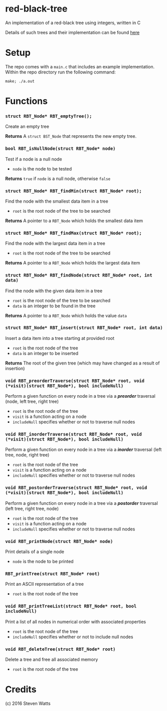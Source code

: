 red-black-tree
===================
An implementation of a red-black tree using integers, written in C

Details of such trees and their implementation can be found
[here](http://www.geeksforgeeks.org/red-black-tree-set-1-introduction-2/)

# Setup

The repo comes with a `main.c` that includes an example implementation. Within the repo directory run the following command: 

```
make; ./a.out
```


# Functions


### `struct RBT_Node* RBT_emptyTree();`

Create an empty tree

**Returns** A `struct BST_Node` that represents the new empty tree.


### `bool RBT_isNullNode(struct RBT_Node* node)`

Test if a node is a null node

* `node` is the node to be tested

**Returns** `true` if `node` is a null node, otherwise `false`


### `struct RBT_Node* RBT_findMin(struct RBT_Node* root);`

Find the node with the smallest data item in a tree

* `root` is the root node of the tree to be searched

**Returns** A pointer to a `RBT_Node` which holds the smallest data item


### `struct RBT_Node* RBT_findMax(struct RBT_Node* root);`

Find the node with the largest data item in a tree

* `root` is the root node of the tree to be searched

**Returns** A pointer to a `RBT_Node` which holds the largest data item


### `struct RBT_Node* RBT_findNode(struct RBT_Node* root, int data)`

Find the node with the given data item in a tree

* `root` is the root node of the tree to be searched
* `data` is an integer to be found in the tree

**Returns** A pointer to a `RBT_Node` which holds the value `data`


### `struct RBT_Node* RBT_insert(struct RBT_Node* root, int data)`

Insert a data item into a tree starting at provided root

* `root` is the root node of the tree
* `data` is an integer to be inserted

**Returns** The root of the given tree (which may have changed as a result of insertion)


### `void RBT_preorderTraverse(struct RBT_Node* root, void (*visit)(struct RBT_Node*), bool includeNull)`

Perform a given function on every node in a tree via a ***preorder*** traversal (node, left tree, right tree)

* `root` is the root node of the tree
* `visit` is a function acting on a node
* `includeNull` specifies whether or not to traverse null nodes


### `void RBT_inorderTraverse(struct RBT_Node* root, void (*visit)(struct RBT_Node*), bool includeNull)`

Perform a given function on every node in a tree via a ***inorder*** traversal (left tree, node, right tree)

* `root` is the root node of the tree
* `visit` is a function acting on a node
* `includeNull` specifies whether or not to traverse null nodes


### `void RBT_postorderTraverse(struct RBT_Node* root, void (*visit)(struct RBT_Node*), bool includeNull)`

Perform a given function on every node in a tree via a ***postorder*** traversal (left tree, right tree, node)

* `root` is the root node of the tree
* `visit` is a function acting on a node
* `includeNull` specifies whether or not to traverse null nodes


### `void RBT_printNode(struct RBT_Node* node)`

Print details of a single node

* `node` is the node to be printed


### `RBT_printTree(struct RBT_Node* root)`

Print an ASCII representation of a tree

* `root` is the root node of the tree


### `void RBT_printTreeList(struct RBT_Node* root, bool includeNull)`

Print a list of all nodes in numerical order with associated properties

* `root` is the root node of the tree
* `includeNull` specifies whether or not to include null nodes


### `void RBT_deleteTree(struct RBT_Node* root)`

Delete a tree and free all associated memory

* `root` is the root node of the tree


# Credits
(c) 2016 Steven Watts

